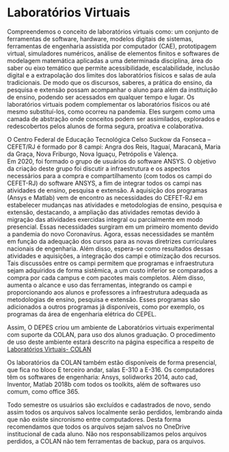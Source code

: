 # **Laboratórios Virtuais**

Compreendemos o conceito de laboratórios virtuais como: um conjunto de ferramentas de software, hardware, modelos digitais de sistemas, ferramentas de engenharia assistida por computador (CAE), prototipagem virtual, simuladores numéricos, análise de elementos finitos e softwares de modelagem matemática aplicadas a uma determinada disciplina, área do saber ou eixo temático que permite acessibilidade, escalabilidade, inclusão digital e a extrapolação dos limites dos laboratórios físicos e salas de aula tradicionais. De modo que os discursos, saberes, a prática do ensino, da pesquisa e extensão possam acompanhar o aluno para além da instituição de ensino, podendo ser acessados em qualquer tempo e lugar. Os laboratórios virtuais podem complementar os laboratórios físicos ou até mesmo substituí-los, como ocorreu na pandemia. Eles surgem como uma camada de abstração onde conceitos podem ser assimilados, explorados e redescobertos pelos alunos de forma segura, proativa e colaborativa.  

O Centro Federal de Educação Tecnológica Celso Suckow da Fonseca – CEFET/RJ é formado por 8 campi: Angra dos Reis, Itaguaí, Maracanã, Maria da Graça, Nova Friburgo, Nova Iguaçu, Petrópolis e Valença.  
Em 2020, foi formado o grupo de usuários do software ANSYS. O objetivo da criação deste grupo foi discutir a infraestrutura e os aspectos necessários para a compra e compartilhamento (com todos os campi do CEFET-RJ) do software ANSYS, a fim de integrar todos os campi nas atividades de ensino, pesquisa e extensão.
A aquisição dos programas (Ansys e Matlab) vem de encontro as necessidades do CEFET-RJ em estabelecer mudanças nas atividades e metodologias de ensino, pesquisa e extensão, destacando, a ampliação das atividades remotas devido à migração das atividades exercidas integral ou parcialmente em modo presencial. Essas necessidades surgiram em um primeiro momento devido a pandemia do novo Coronavírus. Agora, essas necessidades se mantêm em função da adequação dos cursos para as novas diretrizes curriculares nacionais de engenharia. Além disso, espera-se como resultados dessas atividades e aquisições, a integração dos campi e otimização dos recursos. Tais discussões entre os campi permitem que programas e infraestrutura sejam adquiridos de forma sistêmica, a um custo inferior se comparados a compra por cada campus e com pacotes mais completos. Além disso, aumenta o alcance e uso das ferramentas, integrando os campi e proporcionando aos alunos e professores a infraestrutura adequada as metodologias de ensino, pesquisa e extensão. Esses programas são adicionados a outros programas já disponíveis, como por exemplo, os programas da área de engenharia elétrica do CEPEL.

Assim, O DEPES criou um ambiente de Laboratórios virtuais experimental com suporte da COLAN, para uso dos alunos graduação. O procedimento de uso deste ambiente estará descrito na página especifica a respeito de [Laboratórios Virtuais- COLAN](http://www.cefet-rj.br/index.php/laboratorios-virtuais-colan)

Os laboratórios da COLAN também estão disponíveis de forma presencial, que fica no bloco E terceiro andar, salas E-310 a E-316. Os computadores têm os softwares de engenharia: Ansys, solidworks 2014, auto cad, Inventor, Matlab 2018b com todos os toolkits, além de softwares uso comum, como office 365.

Todo semestre os usuários são excluídos e cadastrados de novo, sendo assim todos os arquivos salvos localmente serão perdidos, lembrando ainda que não existe sincronismo entre computadores. Desta forma recomendamos que todos os arquivos sejam salvos no OneDrive institucional de cada aluno. Não nos responsabilizamos pelos arquivos perdidos, a COLAN não tem ferramentas de backup, para os arquivos.


